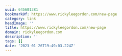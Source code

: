 ```yaml
---
uuid: 645601381
bookmarkOf: https://www.rickyleegordon.com/new-page
category: link
headImage: ''
title: https://www.rickyleegordon.com/new-page
domain: rickyleegordon.com
description: ''
tags: []
date: '2023-01-26T19:49:03.224Z'
---
```



